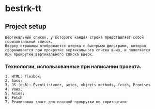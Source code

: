 # bestrk-tt

## Project setup
```
Вертикальный список, у которого каждая строка представляет собой горизонтальный список. 
Вверху страницы отображается шторка с быстрыми фильтрами, которая сворачивается при прокрутке вертикального списка вниз, и появляется при прокрутке вертикального списка вверх.
```

### Технологии, использованные при написании проекта.
```
1. HTML: flexbox;
2. Sass;
3. JS (es6): EventListener, axios, objects methods, fetch, Promises
4. Vuex;
5. Axios;
6. Fetch
7. Реализован класс для плавной прокрутки по горизонтали
```

